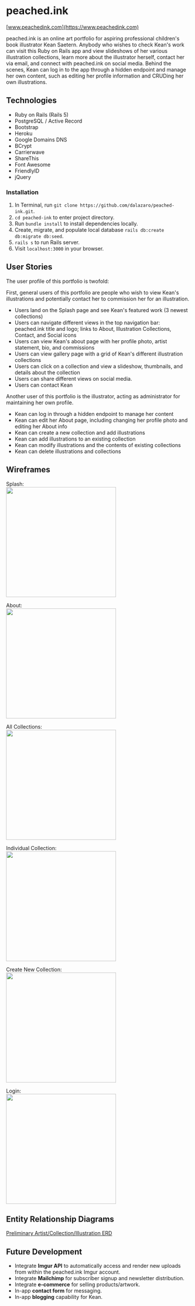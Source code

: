 # peached.ink 
[www.peachedink.com](https://www.peachedink.com)

peached.ink is an online art portfolio for aspiring professional children's book illustrator Kean Saetern. Anybody who wishes to check Kean's work can visit this Ruby on Rails app and view slideshows of her various illustration collections, learn more about the illustrator herself, contact her via email, and connect with peached.ink on social media. Behind the scenes, Kean can log in to the app through a hidden endpoint and manage her own content, such as editing her profile information and CRUDing her own illustrations.

## Technologies
- Ruby on Rails (Rails 5)
- PostgreSQL / Active Record
- Bootstrap
- Heroku
- Google Domains DNS
- BCrypt
- Carrierwave
- ShareThis
- Font Awesome
- FriendlyID
- jQuery

### Installation
1. In Terminal, run `git clone https://github.com/dalazaro/peached-ink.git`.
2. `cd peached-ink` to enter project directory.
3. Run `bundle install` to install dependencies locally.
4. Create, migrate, and populate local database `rails db:create db:migrate db:seed`.
4. `rails s` to run Rails server.
5. Visit `localhost:3000` in your browser.

## User Stories
The user profile of this portfolio is twofold:

First, general users of this portfolio are people who wish to view Kean's illustrations and potentially contact her to commission her for an illustration.
- Users land on the Splash page and see Kean's featured work (3 newest collections)
- Users can navigate different views in the top navigation bar: peached.ink title and logo; links to About, Illustration Collections, Contact, and Social icons
- Users can view Kean's about page with her profile photo, artist statement, bio, and commissions
- Users can view gallery page with a grid of Kean's different illustration collections
- Users can click on a collection and view a slideshow, thumbnails, and details about the collection
- Users can share different views on social media.
- Users can contact Kean

Another user of this portfolio is the illustrator, acting as administrator for maintaining her own profile.
- Kean can log in through a hidden endpoint to manage her content
- Kean can edit her About page, including changing her profile photo and editing her About info
- Kean can create a new collection and add illustrations
- Kean can add illustrations to an existing collection
- Kean can modify illustrations and the contents of existing collections
- Kean can delete illustrations and collections

## Wireframes

Splash:<br>
<a href="https://trello-attachments.s3.amazonaws.com/59b6fec42a7255bf38590f00/59b71e8eec313a35bfe4569f/b962dba3c7b4a44cce98fd68ea3cb458/photo.jpg">
  <img src="https://trello-attachments.s3.amazonaws.com/59b6fec42a7255bf38590f00/59b71e8eec313a35bfe4569f/b962dba3c7b4a44cce98fd68ea3cb458/photo.jpg" width="300">
</a>

About:<br>
<a href="https://trello-attachments.s3.amazonaws.com/59b6fec42a7255bf38590f00/59b71e93b366f7ee9acaf639/d9f444faeadcf7447a2cfe22287a3519/photo.jpg">
  <img src="https://trello-attachments.s3.amazonaws.com/59b6fec42a7255bf38590f00/59b71e93b366f7ee9acaf639/d9f444faeadcf7447a2cfe22287a3519/photo.jpg" width="300">
</a>

All Collections:<br>
<a href="https://trello-attachments.s3.amazonaws.com/59b6fec42a7255bf38590f00/59b71e9613ccde269c568df6/89bda94eda09624e40735ffc09ac3e92/photo.jpg">
  <img src="https://trello-attachments.s3.amazonaws.com/59b6fec42a7255bf38590f00/59b71e9613ccde269c568df6/89bda94eda09624e40735ffc09ac3e92/photo.jpg" width="300">
</a>

Individual Collection:<br>
<a href="https://trello-attachments.s3.amazonaws.com/59b6fec42a7255bf38590f00/59b76b5c17812169a8f89e45/b9c41ef83047254ce4fecb61befa0b9d/photo.jpg">
  <img src="https://trello-attachments.s3.amazonaws.com/59b6fec42a7255bf38590f00/59b76b5c17812169a8f89e45/b9c41ef83047254ce4fecb61befa0b9d/photo.jpg" width="300">
</a>

Create New Collection:<br>
<a href="https://trello-attachments.s3.amazonaws.com/59b6fec42a7255bf38590f00/59b77225b72f247d85216d36/24d3f3590cd25975e1b0c86ebd1064ec/photo.jpg">
  <img src="https://trello-attachments.s3.amazonaws.com/59b6fec42a7255bf38590f00/59b77225b72f247d85216d36/24d3f3590cd25975e1b0c86ebd1064ec/photo.jpg" width="300">
</a>

Login:<br>
<a href="https://trello-attachments.s3.amazonaws.com/59b6fec42a7255bf38590f00/59b71eb442048c0d8e514706/63f9785f7ca524e3f339fd758c410d66/photo.jpg">
  <img src="https://trello-attachments.s3.amazonaws.com/59b6fec42a7255bf38590f00/59b71eb442048c0d8e514706/63f9785f7ca524e3f339fd758c410d66/photo.jpg" width="300">
</a>

## Entity Relationship Diagrams
<a href="https://trello-attachments.s3.amazonaws.com/59b6fec42a7255bf38590f00/59b71e7263168769e70b77b0/c9d38a357539ddb931494f90c0149878/photo.jpg">
  Preliminary Artist/Collection/Illustration ERD
</a>

## Future Development
- Integrate **Imgur API** to automatically access and render new uploads from within the peached.ink Imgur account.
- Integrate **Mailchimp** for subscriber signup and newsletter distribution.
- Integrate **e-commerce** for selling products/artwork.
- In-app **contact form** for messaging.
- In-app **blogging** capability for Kean.
